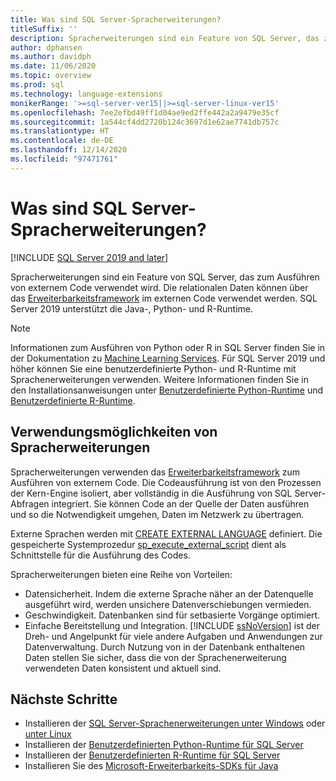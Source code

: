 ```yaml
---
title: Was sind SQL Server-Spracherweiterungen?
titleSuffix: ''
description: Spracherweiterungen sind ein Feature von SQL Server, das zum Ausführen von externem Code verwendet wird. SQL Server unterstützt Java, Python und R. Relationale Daten können über das Erweiterbarkeitsframework im externen Code verwendet werden.
author: dphansen
ms.author: davidph
ms.date: 11/06/2020
ms.topic: overview
ms.prod: sql
ms.technology: language-extensions
monikerRange: '>=sql-server-ver15||>=sql-server-linux-ver15'
ms.openlocfilehash: 7ee2efbd49ff1d04ae9ed2ffe442a2a9479e35cf
ms.sourcegitcommit: 1a544cf4dd2720b124c3697d1e62ae7741db757c
ms.translationtype: HT
ms.contentlocale: de-DE
ms.lasthandoff: 12/14/2020
ms.locfileid: "97471761"
---
```

# <a name="what-is-sql-server-language-extensions"></a>Was sind SQL Server-Spracherweiterungen?
[!INCLUDE [SQL Server 2019 and later](../includes/applies-to-version/sqlserver2019.md)]

Spracherweiterungen sind ein Feature von SQL Server, das zum Ausführen von externem Code verwendet wird. Die relationalen Daten können über das [Erweiterbarkeitsframework](concepts/extensibility-framework.md) im externen Code verwendet werden. SQL Server 2019 unterstützt die Java-, Python- und R-Runtime.

> [!NOTE]
> Informationen zum Ausführen von Python oder R in SQL Server finden Sie in der Dokumentation zu [Machine Learning Services](../machine-learning/sql-server-machine-learning-services.md). Für SQL Server 2019 und höher können Sie eine benutzerdefinierte Python- und R-Runtime mit Sprachenerweiterungen verwenden. Weitere Informationen finden Sie in den Installationsanweisungen unter [Benutzerdefinierte Python-Runtime](../machine-learning/install/custom-runtime-python.md) und [Benutzerdefinierte R-Runtime](../machine-learning/install/custom-runtime-r.md).

## <a name="what-you-can-do-with-language-extensions"></a>Verwendungsmöglichkeiten von Spracherweiterungen

Spracherweiterungen verwenden das [Erweiterbarkeitsframework](concepts/extensibility-framework.md) zum Ausführen von externem Code. Die Codeausführung ist von den Prozessen der Kern-Engine isoliert, aber vollständig in die Ausführung von SQL Server-Abfragen integriert. Sie können Code an der Quelle der Daten ausführen und so die Notwendigkeit umgehen, Daten im Netzwerk zu übertragen.

Externe Sprachen werden mit [CREATE EXTERNAL LANGUAGE](../t-sql/statements/create-external-language-transact-sql.md) definiert. Die gespeicherte Systemprozedur [sp_execute_external_script](../relational-databases/system-stored-procedures/sp-execute-external-script-transact-sql.md) dient als Schnittstelle für die Ausführung des Codes.

Spracherweiterungen bieten eine Reihe von Vorteilen:

+ Datensicherheit. Indem die externe Sprache näher an der Datenquelle ausgeführt wird, werden unsichere Datenverschiebungen vermieden.
+ Geschwindigkeit. Datenbanken sind für setbasierte Vorgänge optimiert. 
+ Einfache Bereitstellung und Integration. [!INCLUDE [ssNoVersion](../includes/ssnoversion-md.md)] ist der Dreh- und Angelpunkt für viele andere Aufgaben und Anwendungen zur Datenverwaltung. Durch Nutzung von in der Datenbank enthaltenen Daten stellen Sie sicher, dass die von der Sprachenerweiterung verwendeten Daten konsistent und aktuell sind.

## <a name="next-steps"></a>Nächste Schritte

+ Installieren der [SQL Server-Sprachenerweiterungen unter Windows](install/windows-java.md) oder [unter Linux](../linux/sql-server-linux-setup-language-extensions-java.md)
+ Installieren der [Benutzerdefinierten Python-Runtime für SQL Server](../machine-learning/install/custom-runtime-python.md)
+ Installieren der [Benutzerdefinierten R-Runtime für SQL Server](../machine-learning/install/custom-runtime-r.md)
+ Installieren Sie des [Microsoft-Erweiterbarkeits-SDKs für Java](how-to/extensibility-sdk-java-sql-server.md)
